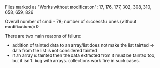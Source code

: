 Files marked as "Works without modification": 17, 176, 177, 302, 308, 310, 658, 659, 826

Overall number of cmdi - 78; number of successful ones (without modifications): 9

There are two main reasons of failure:
* addition of tainted data to an array/list does not make the list tainted -> data from the list is not considered tainted
* if an array is tainted then the data extracted from it must be tainted too, but it isn't. bug with arrays. collections work fine in such cases.